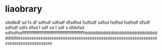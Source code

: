 # liaobrary
slkdlkdf
sd
fs
df
sdfsdf
sdfsdf
dfsdfsd
fsdfsdf
sdfsd
fsdfsd
fsdfsdf
dfsdf
sdfsdf
sdfs
dfsd
f
sdf
sd
f
sdf
s
dfdsfsd
sdfsdfsdffffffffffffffffffffffffffffffffffffffffffffdddddddddddddddddddddddddddddddddsssssssssssssssssssssssssssssssssssssssssssssssssssssssssssssssssssssssssssssssssss
